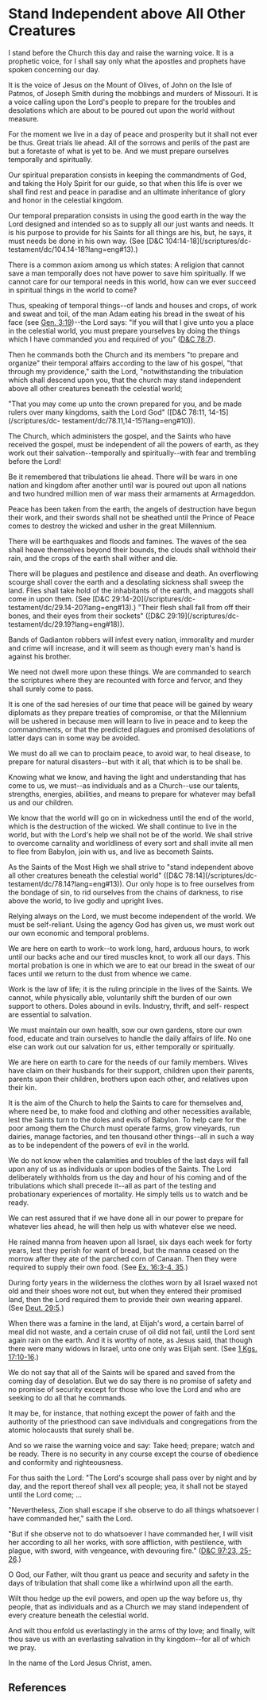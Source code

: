 # Stand Independent above All Other Creatures

I stand before the Church this day and raise the warning voice. It is a
prophetic voice, for I shall say only what the apostles and prophets have
spoken concerning our day.

It is the voice of Jesus on the Mount of Olives, of John on the Isle of
Patmos, of Joseph Smith during the mobbings and murders of Missouri. It is a
voice calling upon the Lord's people to prepare for the troubles and
desolations which are about to be poured out upon the world without measure.

For the moment we live in a day of peace and prosperity but it shall not ever
be thus. Great trials lie ahead. All of the sorrows and perils of the past are
but a foretaste of what is yet to be. And we must prepare ourselves temporally
and spiritually.

Our spiritual preparation consists in keeping the commandments of God, and
taking the Holy Spirit for our guide, so that when this life is over we shall
find rest and peace in paradise and an ultimate inheritance of glory and honor
in the celestial kingdom.

Our temporal preparation consists in using the good earth in the way the Lord
designed and intended so as to supply all our just wants and needs. It is his
purpose to provide for his Saints for all things are his, but, he says, it
must needs be done in his own way. (See [D&amp;C 104:14-18](/scriptures/dc-
testament/dc/104.14-18?lang=eng#13).)

There is a common axiom among us which states: A religion that cannot save a
man temporally does not have power to save him spiritually. If we cannot care
for our temporal needs in this world, how can we ever succeed in spiritual
things in the world to come?

Thus, speaking of temporal things--of lands and houses and crops, of work and
sweat and toil, of the man Adam eating his bread in the sweat of his face (see
[Gen. 3:19](/scriptures/ot/gen/3.19?lang=eng#18))--the Lord says: "If you will
that I give unto you a place in the celestial world, you must prepare
yourselves by doing the things which I have commanded you and required of you"
([D&amp;C 78:7](/scriptures/dc-testament/dc/78.7?lang=eng#6)).

Then he commands both the Church and its members "to prepare and organize"
their temporal affairs according to the law of his gospel, "that through my
providence," saith the Lord, "notwithstanding the tribulation which shall
descend upon you, that the church may stand independent above all other
creatures beneath the celestial world;

"That you may come up unto the crown prepared for you, and be made rulers over
many kingdoms, saith the Lord God" ([D&amp;C 78:11, 14-15](/scriptures/dc-
testament/dc/78.11,14-15?lang=eng#10)).

The Church, which administers the gospel, and the Saints who have received the
gospel, must be independent of all the powers of earth, as they work out their
salvation--temporally and spiritually--with fear and trembling before the
Lord!

Be it remembered that tribulations lie ahead. There will be wars in one nation
and kingdom after another until war is poured out upon all nations and two
hundred million men of war mass their armaments at Armageddon.

Peace has been taken from the earth, the angels of destruction have begun
their work, and their swords shall not be sheathed until the Prince of Peace
comes to destroy the wicked and usher in the great Millennium.

There will be earthquakes and floods and famines. The waves of the sea shall
heave themselves beyond their bounds, the clouds shall withhold their rain,
and the crops of the earth shall wither and die.

There will be plagues and pestilence and disease and death. An overflowing
scourge shall cover the earth and a desolating sickness shall sweep the land.
Flies shall take hold of the inhabitants of the earth, and maggots shall come
in upon them. (See [D&amp;C 29:14-20](/scriptures/dc-
testament/dc/29.14-20?lang=eng#13).) "Their flesh shall fall from off their
bones, and their eyes from their sockets" ([D&amp;C 29:19](/scriptures/dc-
testament/dc/29.19?lang=eng#18)).

Bands of Gadianton robbers will infest every nation, immorality and murder and
crime will increase, and it will seem as though every man's hand is against
his brother.

We need not dwell more upon these things. We are commanded to search the
scriptures where they are recounted with force and fervor, and they shall
surely come to pass.

It is one of the sad heresies of our time that peace will be gained by weary
diplomats as they prepare treaties of compromise, or that the Millennium will
be ushered in because men will learn to live in peace and to keep the
commandments, or that the predicted plagues and promised desolations of latter
days can in some way be avoided.

We must do all we can to proclaim peace, to avoid war, to heal disease, to
prepare for natural disasters--but with it all, that which is to be shall be.

Knowing what we know, and having the light and understanding that has come to
us, we must--as individuals and as a Church--use our talents, strengths,
energies, abilities, and means to prepare for whatever may befall us and our
children.

We know that the world will go on in wickedness until the end of the world,
which is the destruction of the wicked. We shall continue to live in the
world, but with the Lord's help we shall not be of the world. We shall strive
to overcome carnality and worldliness of every sort and shall invite all men
to flee from Babylon, join with us, and live as becometh Saints.

As the Saints of the Most High we shall strive to "stand independent above all
other creatures beneath the celestial world" ([D&amp;C 78:14](/scriptures/dc-
testament/dc/78.14?lang=eng#13)). Our only hope is to free ourselves from the
bondage of sin, to rid ourselves from the chains of darkness, to rise above
the world, to live godly and upright lives.

Relying always on the Lord, we must become independent of the world. We must
be self-reliant. Using the agency God has given us, we must work out our own
economic and temporal problems.

We are here on earth to work--to work long, hard, arduous hours, to work until
our backs ache and our tired muscles knot, to work all our days. This mortal
probation is one in which we are to eat our bread in the sweat of our faces
until we return to the dust from whence we came.

Work is the law of life; it is the ruling principle in the lives of the
Saints. We cannot, while physically able, voluntarily shift the burden of our
own support to others. Doles abound in evils. Industry, thrift, and self-
respect are essential to salvation.

We must maintain our own health, sow our own gardens, store our own food,
educate and train ourselves to handle the daily affairs of life. No one else
can work out our salvation for us, either temporally or spiritually.

We are here on earth to care for the needs of our family members. Wives have
claim on their husbands for their support, children upon their parents,
parents upon their children, brothers upon each other, and relatives upon
their kin.

It is the aim of the Church to help the Saints to care for themselves and,
where need be, to make food and clothing and other necessities available, lest
the Saints turn to the doles and evils of Babylon. To help care for the poor
among them the Church must operate farms, grow vineyards, run dairies, manage
factories, and ten thousand other things--all in such a way as to be
independent of the powers of evil in the world.

We do not know when the calamities and troubles of the last days will fall
upon any of us as individuals or upon bodies of the Saints. The Lord
deliberately withholds from us the day and hour of his coming and of the
tribulations which shall precede it--all as part of the testing and
probationary experiences of mortality. He simply tells us to watch and be
ready.

We can rest assured that if we have done all in our power to prepare for
whatever lies ahead, he will then help us with whatever else we need.

He rained manna from heaven upon all Israel, six days each week for forty
years, lest they perish for want of bread, but the manna ceased on the morrow
after they ate of the parched corn of Canaan. Then they were required to
supply their own food. (See [Ex. 16:3-4,
35](/scriptures/ot/ex/16.3-4,35?lang=eng#2).)

During forty years in the wilderness the clothes worn by all Israel waxed not
old and their shoes wore not out, but when they entered their promised land,
then the Lord required them to provide their own wearing apparel. (See [Deut.
29:5](/scriptures/ot/deut/29.5?lang=eng#4).)

When there was a famine in the land, at Elijah's word, a certain barrel of
meal did not waste, and a certain cruse of oil did not fail, until the Lord
sent again rain on the earth. And it is worthy of note, as Jesus said, that
though there were many widows in Israel, unto one only was Elijah sent. (See
[1 Kgs. 17:10-16](/scriptures/ot/1-kgs/17.10-16?lang=eng#9).)

We do not say that all of the Saints will be spared and saved from the coming
day of desolation. But we do say there is no promise of safety and no promise
of security except for those who love the Lord and who are seeking to do all
that he commands.

It may be, for instance, that nothing except the power of faith and the
authority of the priesthood can save individuals and congregations from the
atomic holocausts that surely shall be.

And so we raise the warning voice and say: Take heed; prepare; watch and be
ready. There is no security in any course except the course of obedience and
conformity and righteousness.

For thus saith the Lord: "The Lord's scourge shall pass over by night and by
day, and the report thereof shall vex all people; yea, it shall not be stayed
until the Lord come; ...

"Nevertheless, Zion shall escape if she observe to do all things whatsoever I
have commanded her," saith the Lord.

"But if she observe not to do whatsoever I have commanded her, I will visit
her according to all her works, with sore affliction, with pestilence, with
plague, with sword, with vengeance, with devouring fire." ([D&amp;C 97:23,
25-26](/scriptures/dc-testament/dc/97.23,25-26?lang=eng#22).)

O God, our Father, wilt thou grant us peace and security and safety in the
days of tribulation that shall come like a whirlwind upon all the earth.

Wilt thou hedge up the evil powers, and open up the way before us, thy people,
that as individuals and as a Church we may stand independent of every creature
beneath the celestial world.

And wilt thou enfold us everlastingly in the arms of thy love; and finally,
wilt thou save us with an everlasting salvation in thy kingdom--for all of
which we pray.

In the name of the Lord Jesus Christ, amen.

## References

